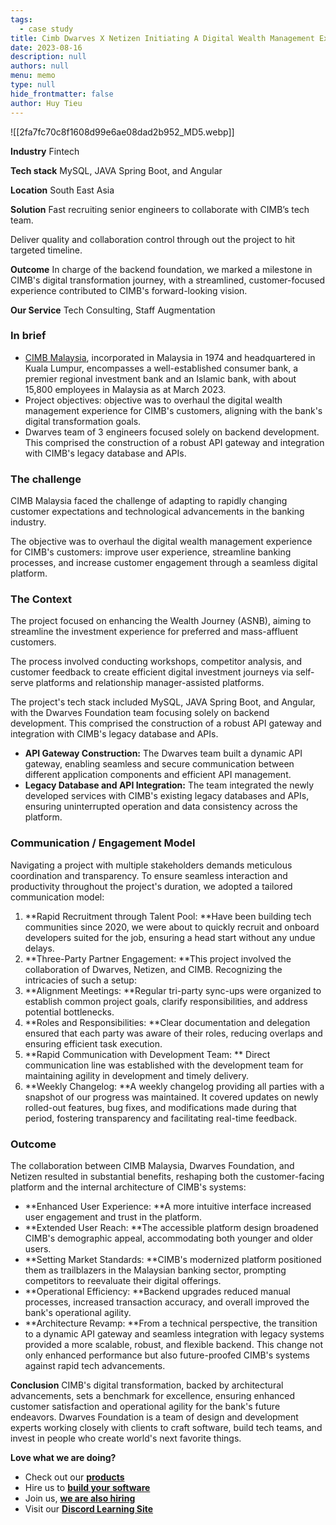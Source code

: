 ```yaml
---
tags: 
  - case study
title: Cimb Dwarves X Netizen Initiating A Digital Wealth Management Experience
date: 2023-08-16
description: null
authors: null
menu: memo
type: null
hide_frontmatter: false
author: Huy Tieu
---
```


![[2fa7fc70c8f1608d99e6ae08dad2b952_MD5.webp]]
<!-- table_of_contents cd4ef05d-487b-4bd9-be49-7d247e47bc94 -->
**Industry**
Fintech

**Tech stack**
MySQL, JAVA Spring Boot, and Angular

**Location**
South East Asia

**Solution**
Fast recruiting senior engineers to collaborate with CIMB’s tech team.

Deliver quality and collaboration control through out the project to hit targeted timeline.

**Outcome**
In charge of the backend foundation, we marked a milestone in CIMB's digital transformation journey, with a streamlined, customer-focused experience contributed to CIMB's forward-looking vision.

**Our Service**
Tech Consulting, Staff Augmentation

### **In brief**
* [CIMB Malaysia](https://www.cimb.com.my/), incorporated in Malaysia in 1974 and headquartered in Kuala Lumpur, encompasses a well-established consumer bank, a premier regional investment bank and an Islamic bank, with about 15,800 employees in Malaysia as at March 2023.
* Project objectives: objective was to overhaul the digital wealth management experience for CIMB's customers, aligning with the bank's digital transformation goals.
* Dwarves team of 3 engineers focused solely on backend development. This comprised the construction of a robust API gateway and integration with CIMB's legacy database and APIs.

### **The challenge**
CIMB Malaysia faced the challenge of adapting to rapidly changing customer expectations and technological advancements in the banking industry. 

The objective was to overhaul the digital wealth management experience for CIMB's customers: improve user experience, streamline banking processes, and increase customer engagement through a seamless digital platform. 

### **The Context**
The project focused on enhancing the Wealth Journey (ASNB), aiming to streamline the investment experience for preferred and mass-affluent customers. 

The process involved conducting workshops, competitor analysis, and customer feedback to create efficient digital investment journeys via self-serve platforms and relationship manager-assisted platforms.

The project's tech stack included MySQL, JAVA Spring Boot, and Angular, with the Dwarves Foundation team focusing solely on backend development. This comprised the construction of a robust API gateway and integration with CIMB's legacy database and APIs.

* **API Gateway Construction:** The Dwarves team built a dynamic API gateway, enabling seamless and secure communication between different application components and efficient API management.
* **Legacy Database and API Integration:** The team integrated the newly developed services with CIMB's existing legacy databases and APIs, ensuring uninterrupted operation and data consistency across the platform.

### **Communication / Engagement Model**
Navigating a project with multiple stakeholders demands meticulous coordination and transparency. To ensure seamless interaction and productivity throughout the project's duration, we adopted a tailored communication model:
1. **Rapid Recruitment through Talent Pool: **Have been building tech communities since 2020, we were about to quickly recruit and onboard developers suited for the job, ensuring a head start without any undue delays.
2. **Three-Party Partner Engagement: **This project involved the collaboration of Dwarves, Netizen, and CIMB. Recognizing the intricacies of such a setup:
3. **Alignment Meetings: **Regular tri-party sync-ups were organized to establish common project goals, clarify responsibilities, and address potential bottlenecks.
4. **Roles and Responsibilities: **Clear documentation and delegation ensured that each party was aware of their roles, reducing overlaps and ensuring efficient task execution.
5. **Rapid Communication with Development Team: ** Direct communication line was established with the development team for maintaining agility in development and timely delivery.
6. **Weekly Changelog: **A weekly changelog providing all parties with a snapshot of our progress was maintained. It covered updates on newly rolled-out features, bug fixes, and modifications made during that period, fostering transparency and facilitating real-time feedback.

### **Outcome**
The collaboration between CIMB Malaysia, Dwarves Foundation, and Netizen resulted in substantial benefits, reshaping both the customer-facing platform and the internal architecture of CIMB's systems:
* **Enhanced User Experience: **A more intuitive interface increased user engagement and trust in the platform.
* **Extended User Reach: **The accessible platform design broadened CIMB's demographic appeal, accommodating both younger and older users.
* **Setting Market Standards: **CIMB's modernized platform positioned them as trailblazers in the Malaysian banking sector, prompting competitors to reevaluate their digital offerings.
* **Operational Efficiency: **Backend upgrades reduced manual processes, increased transaction accuracy, and overall improved the bank's operational agility.
* **Architecture Revamp: **From a technical perspective, the transition to a dynamic API gateway and seamless integration with legacy systems provided a more scalable, robust, and flexible backend. This change not only enhanced performance but also future-proofed CIMB's systems against rapid tech advancements.

**Conclusion**
CIMB's digital transformation, backed by architectural advancements, sets a benchmark for excellence, ensuring enhanced customer satisfaction and operational agility for the bank's future endeavors.
Dwarves Foundation is a team of design and development experts working closely with clients to craft software, build tech teams, and invest in people who create world's next favorite things.

**Love what we are doing?**
* Check out our **[products](https://superbits.co/)**
* Hire us to **[build your software](https://d.foundation/)**
* Join us, **[we are also hiring](https://github.com/dwarvesf/WeAreHiring)**
* Visit our **[Discord Learning Site](https://discord.gg/dzNBpNTVEZ)**